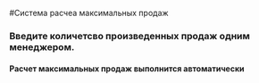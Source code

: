 #Система расчеа максимальных продаж

### Введите количетсво произведенных продаж одним менеджером.

#### Расчет максимальных продаж выполнится автоматически